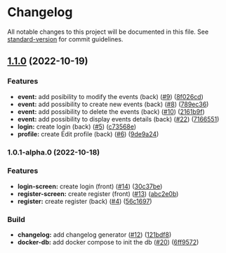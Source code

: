 # Changelog

All notable changes to this project will be documented in this file. See [standard-version](https://github.com/conventional-changelog/standard-version) for commit guidelines.

## [1.1.0](https://github.com/visionicleretour/rosiere-calendar/compare/v1.0.1-alpha.0...v1.1.0) (2022-10-19)


### Features

* **event:** add posibility to modify the events (back) ([#9](https://github.com/visionicleretour/rosiere-calendar/issues/9)) ([8f026cd](https://github.com/visionicleretour/rosiere-calendar/commit/8f026cd67cfd40890cf95d00aa941802134afe34))
* **event:** add possibility to create new events (back) ([#8](https://github.com/visionicleretour/rosiere-calendar/issues/8)) ([789ec36](https://github.com/visionicleretour/rosiere-calendar/commit/789ec3649b6a47bf71b184cefec481eebc0e1084))
* **event:** add possibility to delete the events (back) ([#10](https://github.com/visionicleretour/rosiere-calendar/issues/10)) ([2161b9f](https://github.com/visionicleretour/rosiere-calendar/commit/2161b9fa74f88b31acadc690c8166196c4a95172))
* **event:** add possibility to display events details (back) ([#22](https://github.com/visionicleretour/rosiere-calendar/issues/22)) ([7166551](https://github.com/visionicleretour/rosiere-calendar/commit/716655114d4304a485b96d38fa0c7aebc1364743))
* **login:** create login (back) ([#5](https://github.com/visionicleretour/rosiere-calendar/issues/5)) ([c73568e](https://github.com/visionicleretour/rosiere-calendar/commit/c73568ea2a8847b70df9cf68e01c9c727d4c63c2))
* **profile:** create Edit profile (back) ([#6](https://github.com/visionicleretour/rosiere-calendar/issues/6)) ([9de9a24](https://github.com/visionicleretour/rosiere-calendar/commit/9de9a24b94e4bcbd84a909a6f6c19cda1f37359f))

### 1.0.1-alpha.0 (2022-10-18)


### Features

* **login-screen:** create login (front) ([#14](https://github.com/visionicleretour/rosiere-calendar/issues/14)) ([30c37be](https://github.com/visionicleretour/rosiere-calendar/commit/30c37bee019338fef095a418c213fa96add4379f))
* **register-screen:** create register (front) ([#13](https://github.com/visionicleretour/rosiere-calendar/issues/13)) ([abc2e0b](https://github.com/visionicleretour/rosiere-calendar/commit/abc2e0b36322650d9e50a1fd0a7f1595ce68a7c6))
* **register:** create register (back) ([#4](https://github.com/visionicleretour/rosiere-calendar/issues/4)) ([56c1697](https://github.com/visionicleretour/rosiere-calendar/commit/56c1697c86baee6856f0b0602044f7c2bb62884a))


### Build

* **changelog:** add changelog generator ([#12](https://github.com/visionicleretour/rosiere-calendar/issues/12)) ([121bdf8](https://github.com/visionicleretour/rosiere-calendar/commit/121bdf8b43321e72b8523b0af8a240a337f87725))
* **docker-db:** add docker compose to init the db ([#20](https://github.com/visionicleretour/rosiere-calendar/issues/20)) ([6ff9572](https://github.com/visionicleretour/rosiere-calendar/commit/6ff9572a0554aba7490a71331dcaaac3a08fd782))
